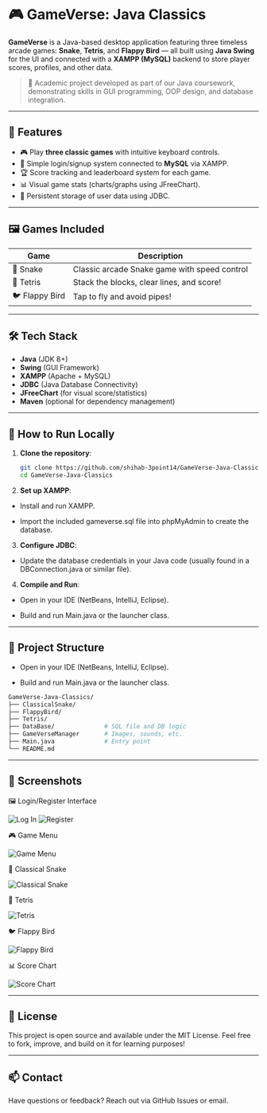 # 🎮 GameVerse: Java Classics

**GameVerse** is a Java-based desktop application featuring three timeless arcade games: **Snake**, **Tetris**, and **Flappy Bird** — all built using **Java Swing** for the UI and connected with a **XAMPP (MySQL)** backend to store player scores, profiles, and other data.

> 📍 Academic project developed as part of our Java coursework, demonstrating skills in GUI programming, OOP design, and database integration.

---

## 🧩 Features

- 🎮 Play **three classic games** with intuitive keyboard controls.
- 👤 Simple login/signup system connected to **MySQL** via XAMPP.
- 🏆 Score tracking and leaderboard system for each game.
- 📊 Visual game stats (charts/graphs using JFreeChart).
- 💾 Persistent storage of user data using JDBC.

---

## 🖼️ Games Included

| Game         | Description                                  
|--------------|----------------------------------------------
| 🐍 Snake     | Classic arcade Snake game with speed control 
| 🧱 Tetris    | Stack the blocks, clear lines, and score!    
| 🐦 Flappy Bird | Tap to fly and avoid pipes!                 

---

## 🛠️ Tech Stack

- **Java** (JDK 8+)
- **Swing** (GUI Framework)
- **XAMPP** (Apache + MySQL)
- **JDBC** (Java Database Connectivity)
- **JFreeChart** (for visual score/statistics)
- **Maven** (optional for dependency management)

---

## 🚀 How to Run Locally

1. **Clone the repository**:
   ```bash
   git clone https://github.com/shihab-3point14/GameVerse-Java-Classics.git
   cd GameVerse-Java-Classics
2. **Set up XAMPP**:

- Install and run XAMPP.

- Import the included gameverse.sql file into phpMyAdmin to create the database.

3. **Configure JDBC**:

- Update the database credentials in your Java code (usually found in a DBConnection.java or similar file).

4. **Compile and Run**:
   
- Open in your IDE (NetBeans, IntelliJ, Eclipse).

- Build and run Main.java or the launcher class.

---
   
## 📂 Project Structure

- Open in your IDE (NetBeans, IntelliJ, Eclipse).

- Build and run Main.java or the launcher class.
```graphql
GameVerse-Java-Classics/
├── ClassicalSnake/
├── FlappyBird/
├── Tetris/
├── DataBase/              # SQL file and DB logic
├── GameVerseManager       # Images, sounds, etc.
├── Main.java              # Entry point
└── README.md
```

---

## 📸 Screenshots

🖼️ Login/Register Interface

![Log In](src/images/login_int.png)
![Register](src/images/register_int.png)

🎮 Game Menu

![Game Menu](src/images/gameMen_int.png)

🐍 Classical Snake

![Classical Snake](src/images/snacke_int.png)

🧱 Tetris 

![Tetris](src/images/tetris_int.png)

🐦 Flappy Bird

![Flappy Bird](src/images/flappy_int.png)

📊 Score Chart 

![Score Chart](src/images/stat_int.png)

---

## 📜 License

This project is open source and available under the MIT License.
Feel free to fork, improve, and build on it for learning purposes!

---

## 📫 Contact

Have questions or feedback? Reach out via GitHub Issues or email.

